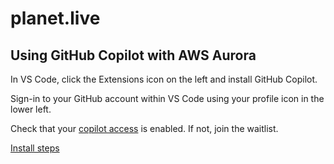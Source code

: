 # planet.live

## Using GitHub Copilot with AWS Aurora

In VS Code, click the Extensions icon on the left and install GitHub Copilot.

Sign-in to your GitHub account within VS Code using your profile icon in the lower left.

Check that your [copilot access](https://github.com/features/copilot/signup) is enabled. If not, join the waitlist.

[Install steps](https://github.com/github/copilot-docs)  
